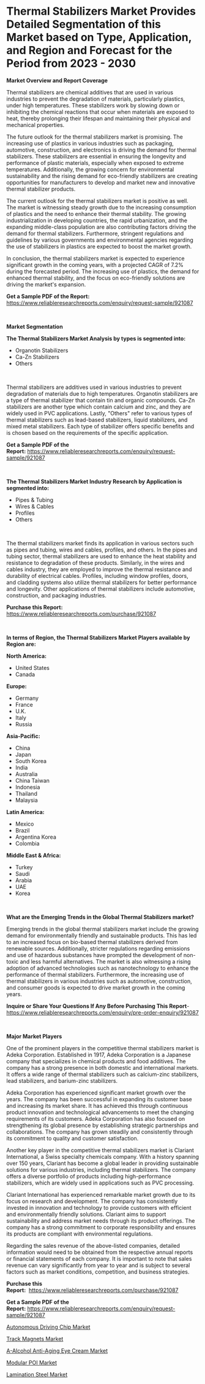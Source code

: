 <p><h1>Thermal Stabilizers Market Provides Detailed Segmentation of this Market based on Type, Application, and Region and Forecast for the Period from 2023 - 2030</h1></p><p><strong>Market Overview and Report Coverage</strong></p>
<p><p>Thermal stabilizers are chemical additives that are used in various industries to prevent the degradation of materials, particularly plastics, under high temperatures. These stabilizers work by slowing down or inhibiting the chemical reactions that occur when materials are exposed to heat, thereby prolonging their lifespan and maintaining their physical and mechanical properties.</p><p>The future outlook for the thermal stabilizers market is promising. The increasing use of plastics in various industries such as packaging, automotive, construction, and electronics is driving the demand for thermal stabilizers. These stabilizers are essential in ensuring the longevity and performance of plastic materials, especially when exposed to extreme temperatures. Additionally, the growing concern for environmental sustainability and the rising demand for eco-friendly stabilizers are creating opportunities for manufacturers to develop and market new and innovative thermal stabilizer products.</p><p>The current outlook for the thermal stabilizers market is positive as well. The market is witnessing steady growth due to the increasing consumption of plastics and the need to enhance their thermal stability. The growing industrialization in developing countries, the rapid urbanization, and the expanding middle-class population are also contributing factors driving the demand for thermal stabilizers. Furthermore, stringent regulations and guidelines by various governments and environmental agencies regarding the use of stabilizers in plastics are expected to boost the market growth.</p><p>In conclusion, the thermal stabilizers market is expected to experience significant growth in the coming years, with a projected CAGR of 7.2% during the forecasted period. The increasing use of plastics, the demand for enhanced thermal stability, and the focus on eco-friendly solutions are driving the market's expansion.</p></p>
<p><strong>Get a Sample PDF of the Report:</strong> <a href="https://www.reliableresearchreports.com/enquiry/request-sample/921087">https://www.reliableresearchreports.com/enquiry/request-sample/921087</a></p>
<p>&nbsp;</p>
<p><strong>Market Segmentation</strong></p>
<p><strong>The Thermal Stabilizers Market Analysis by types is segmented into:</strong></p>
<p><ul><li>Organotin Stabilizers</li><li>Ca-Zn Stabilizers</li><li>Others</li></ul></p>
<p>&nbsp;</p>
<p><p>Thermal stabilizers are additives used in various industries to prevent degradation of materials due to high temperatures. Organotin stabilizers are a type of thermal stabilizer that contain tin and organic compounds. Ca-Zn stabilizers are another type which contain calcium and zinc, and they are widely used in PVC applications. Lastly, "Others" refer to various types of thermal stabilizers such as lead-based stabilizers, liquid stabilizers, and mixed metal stabilizers. Each type of stabilizer offers specific benefits and is chosen based on the requirements of the specific application.</p></p>
<p><strong>Get a Sample PDF of the Report:</strong>&nbsp;<a href="https://www.reliableresearchreports.com/enquiry/request-sample/921087">https://www.reliableresearchreports.com/enquiry/request-sample/921087</a></p>
<p>&nbsp;</p>
<p><strong>The Thermal Stabilizers Market Industry Research by Application is segmented into:</strong></p>
<p><ul><li>Pipes & Tubing</li><li>Wires & Cables</li><li>Profiles</li><li>Others</li></ul></p>
<p>&nbsp;</p>
<p><p>The thermal stabilizers market finds its application in various sectors such as pipes and tubing, wires and cables, profiles, and others. In the pipes and tubing sector, thermal stabilizers are used to enhance the heat stability and resistance to degradation of these products. Similarly, in the wires and cables industry, they are employed to improve the thermal resistance and durability of electrical cables. Profiles, including window profiles, doors, and cladding systems also utilize thermal stabilizers for better performance and longevity. Other applications of thermal stabilizers include automotive, construction, and packaging industries.</p></p>
<p><strong>Purchase this Report:</strong>&nbsp; <a href="https://www.reliableresearchreports.com/purchase/921087">https://www.reliableresearchreports.com/purchase/921087</a></p>
<p>&nbsp;</p>
<p><strong>In terms of Region, the Thermal Stabilizers Market Players available by Region are:</strong></p>
<p>
    <p> <strong> North America: </strong>
        <ul>
            <li>United States</li>
            <li>Canada</li>
        </ul>
        </p> 
    <p> <strong> Europe: </strong>
        <ul>
            <li>Germany</li>
            <li>France</li>
            <li>U.K.</li>
            <li>Italy</li>
            <li>Russia</li>
        </ul>
        </p> 
    <p> <strong> Asia-Pacific: </strong>
        <ul>
            <li>China</li>
            <li>Japan</li>
            <li>South Korea</li>
            <li>India</li>
            <li>Australia</li>
            <li>China Taiwan</li>
            <li>Indonesia</li>
            <li>Thailand</li>
            <li>Malaysia</li>
        </ul>
        </p> 
    <p> <strong> Latin America: </strong>
        <ul>
            <li>Mexico</li>
            <li>Brazil</li>
            <li>Argentina Korea</li>
            <li>Colombia</li>
        </ul>
        </p> 
    <p> <strong> Middle East & Africa: </strong>
        <ul>
            <li>Turkey</li>
            <li>Saudi</li>
            <li>Arabia</li>
            <li>UAE</li>
            <li>Korea</li>
        </ul>
    </p>
    </p>
<p>&nbsp;</p>
<p><strong>What are the Emerging Trends in the Global Thermal Stabilizers market?</strong></p>
<p><p>Emerging trends in the global thermal stabilizers market include the growing demand for environmentally friendly and sustainable products. This has led to an increased focus on bio-based thermal stabilizers derived from renewable sources. Additionally, stricter regulations regarding emissions and use of hazardous substances have prompted the development of non-toxic and less harmful alternatives. The market is also witnessing a rising adoption of advanced technologies such as nanotechnology to enhance the performance of thermal stabilizers. Furthermore, the increasing use of thermal stabilizers in various industries such as automotive, construction, and consumer goods is expected to drive market growth in the coming years.</p></p>
<p><strong>Inquire or Share Your Questions If Any Before Purchasing This Report</strong>- <a href="https://www.reliableresearchreports.com/enquiry/pre-order-enquiry/921087">https://www.reliableresearchreports.com/enquiry/pre-order-enquiry/921087</a></p>
<p>&nbsp;</p>
<p><strong>Major Market Players</strong></p>
<p><p>One of the prominent players in the competitive thermal stabilizers market is Adeka Corporation. Established in 1917, Adeka Corporation is a Japanese company that specializes in chemical products and food additives. The company has a strong presence in both domestic and international markets. It offers a wide range of thermal stabilizers such as calcium-zinc stabilizers, lead stabilizers, and barium-zinc stabilizers.</p><p>Adeka Corporation has experienced significant market growth over the years. The company has been successful in expanding its customer base and increasing its market share. It has achieved this through continuous product innovation and technological advancements to meet the changing requirements of its customers. Adeka Corporation has also focused on strengthening its global presence by establishing strategic partnerships and collaborations. The company has grown steadily and consistently through its commitment to quality and customer satisfaction.</p><p>Another key player in the competitive thermal stabilizers market is Clariant International, a Swiss specialty chemicals company. With a history spanning over 150 years, Clariant has become a global leader in providing sustainable solutions for various industries, including thermal stabilizers. The company offers a diverse portfolio of products including high-performance stabilizers, which are widely used in applications such as PVC processing.</p><p>Clariant International has experienced remarkable market growth due to its focus on research and development. The company has consistently invested in innovation and technology to provide customers with efficient and environmentally friendly solutions. Clariant aims to support sustainability and address market needs through its product offerings. The company has a strong commitment to corporate responsibility and ensures its products are compliant with environmental regulations.</p><p>Regarding the sales revenue of the above-listed companies, detailed information would need to be obtained from the respective annual reports or financial statements of each company. It is important to note that sales revenue can vary significantly from year to year and is subject to several factors such as market conditions, competition, and business strategies.</p></p>
<p><strong>Purchase this Report:</strong>&nbsp;&nbsp;<a href="https://www.reliableresearchreports.com/purchase/921087">https://www.reliableresearchreports.com/purchase/921087</a></p>
<p></p>
<p><strong>Get a Sample PDF of the Report:</strong>&nbsp;<a href="https://www.reliableresearchreports.com/enquiry/request-sample/921087">https://www.reliableresearchreports.com/enquiry/request-sample/921087</a></p>
<p><p><a href="https://medium.com/@late.bean.frame/autonomous-driving-chip-market-insights-into-market-cagr-market-trends-and-growth-strategies-184874e2408b">Autonomous Driving Chip Market</a></p><p><a href="https://github.com/mahnoor2003/Market-Research-Report-List-1/blob/main/track-magnets-market.md">Track Magnets Market</a></p><p><a href="https://medium.com/@marinaieme/a-alcohol-anti-aging-eye-cream-market-share-evolution-and-market-growth-trends-2023-2030-64916c99c174">A-Alcohol Anti-Aging Eye Cream Market</a></p><p><a href="https://medium.com/@stephenarmstrong52/modular-poi-market-insights-into-market-cagr-market-trends-and-growth-strategies-c99e0c522130">Modular POI Market</a></p><p><a href="https://github.com/abdelrhmankishk22/Market-Research-Report-List-1/blob/main/lamination-steel-market.md">Lamination Steel Market</a></p></p>